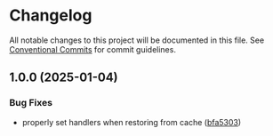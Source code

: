 # Changelog

All notable changes to this project will be documented in this file. See
[Conventional Commits](https://conventionalcommits.org) for commit guidelines.

## 1.0.0 (2025-01-04)

### Bug Fixes

* properly set handlers when restoring from cache ([bfa5303](https://github.com/jabrown93/homebridge-philips-hue-sync-box-v2/commit/bfa5303955cff2c7939978050f67eb16817e92c4))
